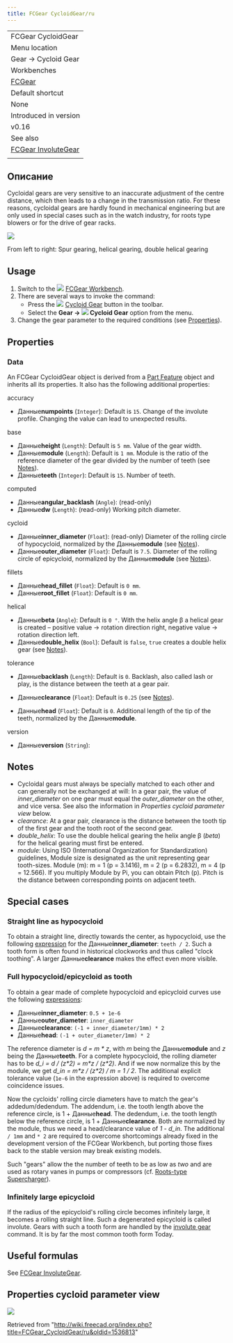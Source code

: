 ```yaml
---
title: FCGear CycloidGear/ru
---
```

|  |
| --- |
| FCGear CycloidGear |
| Menu location |
| Gear → Cycloid Gear |
| Workbenches |
| [FCGear](/FCGear_Workbench "FCGear Workbench") |
| Default shortcut |
| None |
| Introduced in version |
| v0.16 |
| See also |
| [FCGear InvoluteGear](/FCGear_InvoluteGear "FCGear InvoluteGear") |
|  |

## Описание

Cycloidal gears are very sensitive to an inaccurate adjustment of the centre distance, which then leads to a change in the transmission ratio. For these reasons, cycloidal gears are hardly found in mechanical engineering but are only used in special cases such as in the watch industry, for roots type blowers or for the drive of gear racks.

![](/images/Cycloid-Gear_example_1.png)

From left to right: Spur gearing, helical gearing, double helical gearing

## Usage

1. Switch to the ![](/images/FCGear_workbench_icon.svg) [FCGear Workbench](/FCGear_Workbench "FCGear Workbench").
2. There are several ways to invoke the command:
   * Press the ![](/images/FCGear_CycloidGear.svg) [Cycloid Gear](/FCGear_CycloidGear "FCGear CycloidGear") button in the toolbar.
   * Select the **Gear → ![](/images/FCGear_CycloidGear.svg) Cycloid Gear** option from the menu.
3. Change the gear parameter to the required conditions (see [Properties](#Properties)).

## Properties

### Data

An FCGear CycloidGear object is derived from a [Part Feature](/Part_Feature "Part Feature") object and inherits all its properties. It also has the following additional properties:

accuracy

* Данные**numpoints** (`Integer`): Default is `15`. Change of the involute profile. Changing the value can lead to unexpected results.

base

* Данные**height** (`Length`): Default is `5 mm`. Value of the gear width.
* Данные**module** (`Length`): Default is `1 mm`. Module is the ratio of the reference diameter of the gear divided by the number of teeth (see [Notes](#Notes)).
* Данные**teeth** (`Integer`): Default is `15`. Number of teeth.

computed

* Данные**angular\_backlash** (`Angle`): (read-only)
* Данные**dw** (`Length`): (read-only) Working pitch diameter.

cycloid

* Данные**inner\_diameter** (`Float`): (read-only) Diameter of the rolling circle of hypocycloid, normalized by the Данные**module** (see [Notes](#Notes)).
* Данные**outer\_diameter** (`Float`): Default is `7.5`. Diameter of the rolling circle of epicycloid, normalized by the Данные**module** (see [Notes](#Notes)).

fillets

* Данные**head\_fillet** (`Float`): Default is `0 mm`.
* Данные**root\_fillet** (`Float`): Default is `0 mm`.

helical

* Данные**beta** (`Angle`): Default is `0 °`. With the helix angle β a helical gear is created – positive value → rotation direction right, negative value → rotation direction left.
* Данные**double\_helix** (`Bool`): Default is `false`, `true` creates a double helix gear (see [Notes](#Notes)).

tolerance

* Данные**backlash** (`Length`): Default is `0`. Backlash, also called lash or play, is the distance between the teeth at a gear pair.

* Данные**clearance** (`Float`): Default is `0.25` (see [Notes](#Notes)).
* Данные**head** (`Float`): Default is `0`. Additional length of the tip of the teeth, normalized by the Данные**module**.

version

* Данные**version** (`String`):

## Notes

* Cycloidal gears must always be specially matched to each other and can generally not be exchanged at will: In a gear pair, the value of *inner\_diameter* on one gear must equal the *outer\_diameter* on the other, and vice versa. See also the information in *Properties cycloid parameter view* below.
* *clearance*: At a gear pair, clearance is the distance between the tooth tip of the first gear and the tooth root of the second gear.
* *double\_helix*: To use the double helical gearing the helix angle β (*beta*) for the helical gearing must first be entered.
* *module*: Using ISO (International Organization for Standardization) guidelines, Module size is designated as the unit representing gear tooth-sizes. Module (m): m = 1 (p = 3.1416), m = 2 (p = 6.2832), m = 4 (p = 12.566). If you multiply Module by Pi, you can obtain Pitch (p). Pitch is the distance between corresponding points on adjacent teeth.

## Special cases

### Straight line as hypocycloid

To obtain a straight line, directly towards the center, as hypocycloid, use the following [expression](/Expressions "Expressions") for the Данные**inner\_diameter**: `teeth / 2`. Such a tooth form is often found in historical clockworks and thus called "clock toothing". A larger Данные**clearance** makes the effect even more visible.

### Full hypocycloid/epicycloid as tooth

To obtain a gear made of complete hypocycloid and epicycloid curves use the following [expressions](/Expressions "Expressions"):

* Данные**inner\_diameter**: `0.5 + 1e-6`
* Данные**outer\_diameter**: `inner_diameter`
* Данные**clearance**: `(-1 + inner_diameter/1mm) * 2`
* Данные**head**: `(-1 + outer_diameter/1mm) * 2`

The reference diameter is *d = m \* z*, with *m* being the Данные**module** and *z* being the Данные**teeth**.
For a complete hypocycloid, the rolling diameter has to be *d\_i = d / (z\*2) = m\*z / (z\*2)*. And if we now normalize this by the module, we get *d\_in = m\*z / (z\*2) / m = 1 / 2*. The additional explicit tolerance value (`1e-6` in the expression above) is required to overcome coincidence issues.

Now the cycloids' rolling circle diameters have to match the gear's addedum/dedendum. The addendum, i.e. the tooth length above the reference circle, is 1 + Данные**head**. The dedendum, i.e. the tooth length below the reference circle, is 1 + Данные**clearance**. Both are normalized by the module, thus we need a head/clearance value of *1 - d\_in*. The additional  `/ 1mm` and  `* 2` are required to overcome shortcomings already fixed in the development version of the FCGear Workbench, but porting those fixes back to the stable version may break existing models.

Such "gears" allow the the number of teeth to be as low as *two* and are used as rotary vanes in pumps or compressors (cf. [Roots-type Supercharger](https://en.wikipedia.org/wiki/Roots-type_supercharger)).

### Infinitely large epicycloid

If the radius of the epicycloid's rolling circle becomes infinitely large, it becomes a rolling straight line. Such a degenerated epicycloid is called involute. Gears with such a tooth form are handled by the [involute gear](/FCGear_InvoluteGear "FCGear InvoluteGear") command. It is by far the most common tooth form Today.

## Useful formulas

See [FCGear InvoluteGear](/FCGear_InvoluteGear#Useful_formulas "FCGear InvoluteGear").

## Properties cycloid parameter view

![](/images/CycloidGear_inner-outer-diameter_2.svg)

Retrieved from "<http://wiki.freecad.org/index.php?title=FCGear_CycloidGear/ru&oldid=1536813>"